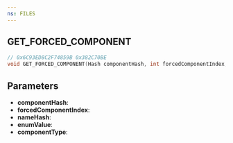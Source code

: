 ```yaml
---
ns: FILES
---
```

## GET_FORCED_COMPONENT

```c
// 0x6C93ED8C2F74859B 0x382C70BE
void GET_FORCED_COMPONENT(Hash componentHash, int forcedComponentIndex, cs_type(AnyPtr) Hash* nameHash, cs_type(AnyPtr) int* enumValue, cs_type(AnyPtr) int* componentType);
```

## Parameters
* **componentHash**: 
* **forcedComponentIndex**: 
* **nameHash**: 
* **enumValue**: 
* **componentType**: 

